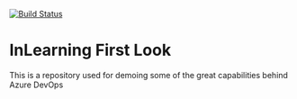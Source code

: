 [![Build Status](https://dev.azure.com/lzha/Github%20Demo/_apis/build/status/ktzyl.Azure-Pipelines?branchName=master)](https://dev.azure.com/lzha/Github%20Demo/_build/latest?definitionId=8&branchName=master)

# InLearning First Look
This is a repository used for demoing some of the great capabilities behind Azure DevOps
